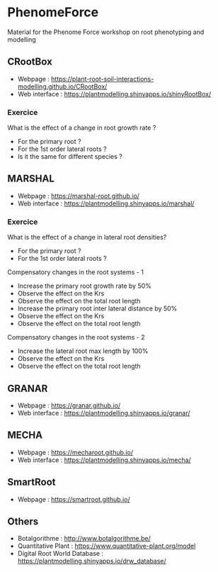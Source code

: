 # PhenomeForce
Material for the Phenome Force workshop on root phenotyping and modelling


## CRootBox

- Webpage : https://plant-root-soil-interactions-modelling.github.io/CRootBox/
- Web interface : https://plantmodelling.shinyapps.io/shinyRootBox/

### Exercice 

What is the effect of a change in root growth rate ? 
- For the primary root ?
- For the 1st order lateral roots ? 
- Is it the same for different species ?

## MARSHAL

- Webpage : https://marshal-root.github.io/
- Web interface : https://plantmodelling.shinyapps.io/marshal/

### Exercice

What is the effect of a change in lateral root densities? 
- For the primary root ?
- For the 1st order lateral roots ? 

Compensatory changes in the root systems - 1
- Increase the primary root growth rate by 50% 
- Observe the effect on the Krs
- Observe the effect on the total root length
- Increase the primary root inter lateral distance by 50%
- Observe the effect on the Krs
- Observe the effect on the total root length

Compensatory changes in the root systems - 2
- Increase the lateral root max length by 100% 
- Observe the effect on the Krs
- Observe the effect on the total root length


## GRANAR

- Webpage : https://granar.github.io/
- Web interface : https://plantmodelling.shinyapps.io/granar/

## MECHA

- Webpage : https://mecharoot.github.io/
- Web interface : https://plantmodelling.shinyapps.io/mecha/


## SmartRoot

- Webpage : https://smartroot.github.io/

## Others

- Botalgorithme : http://www.botalgorithme.be/
- Quantitative Plant : https://www.quantitative-plant.org/model
- Digital Root World Database : https://plantmodelling.shinyapps.io/drw_database/
